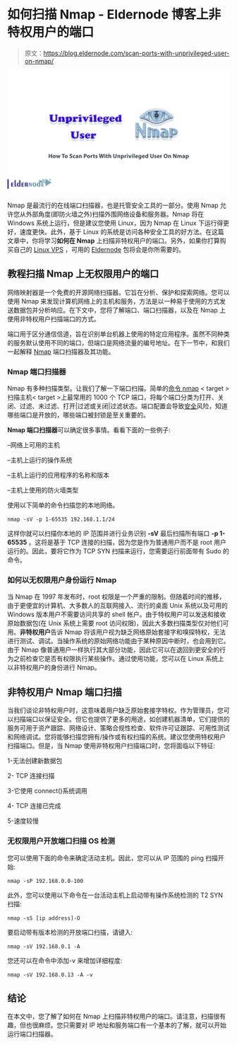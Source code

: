# 如何扫描 Nmap - Eldernode 博客上非特权用户的端口

> 原文：<https://blog.eldernode.com/scan-ports-with-unprivileged-user-on-nmap/>

![How To Scan Ports With Unprivileged User On Nmap](img/887f37c11e3f9daf3972306ae05d33a2.png)

Nmap 是最流行的在线端口扫描器，也是托管安全工具的一部分。使用 Nmap 允许您从外部角度(即防火墙之外)扫描外围网络设备和服务器。Nmap 将在 Windows 系统上运行，但是建议您使用 Linux，因为 Nmap 在 Linux 下运行得更好，速度更快。此外，基于 Linux 的系统是访问各种安全工具的好方法。在这篇文章中，你将学习**如何在 Nmap** 上扫描非特权用户的端口。另外，如果你打算购买自己的 [Linux VPS](https://eldernode.com/linux-vps/) ，可用的 [Eldernode](https://eldernode.com/) 包将会是你所需要的。

## **教程扫描 Nmap 上无权限用户的端口**

网络映射器是一个免费的开源网络扫描器。它旨在分析、保护和探索网络。您可以使用 Nmap 来发现计算机网络上的主机和服务，方法是以一种易于使用的方式发送数据包并分析响应。在下文中，您将了解端口、端口扫描器，以及在 Nmap 上使用非特权用户扫描端口的方式。

端口用于区分通信信道，旨在识别单台机器上使用的特定应用程序。虽然不同种类的服务默认使用不同的端口，但端口是网络流量的编号地址。在下一节中，和我们一起解释 [Nmap](https://blog.eldernode.com/tag/nmap/) 端口扫描器及其功能。

### **Nmap 端口扫描器**

Nmap 有多种扫描类型。让我们了解一下端口扫描。简单的[命令 nmap](https://blog.eldernode.com/tutorial-nmap-commands/) < target >扫描主机< target >上最常用的 1000 个 TCP 端口，将每个端口分类为打开、关闭、过滤、未过滤、打开|过滤或关闭|过滤状态。端口配置会导致[安全](https://blog.eldernode.com/tag/security/)风险，知道哪些端口是开放的，哪些端口被封锁是至关重要的。

**Nmap 端口扫描器**可以确定很多事情。看看下面的一些例子:

–网络上可用的主机

–主机上运行的操作系统

–主机上运行的应用程序的名称和版本

–主机上使用的防火墙类型

使用以下简单的命令扫描您的本地网络。

```
nmap -sV -p 1-65535 192.168.1.1/24
```

这样你就可以扫描你本地的 IP 范围并进行业务识别 **-sV** 最后扫描所有端口 **-p 1-65535** 。这将是基于 TCP 连接的扫描，因为您是作为普通用户而不是 root 用户运行的。因此，要将它作为 TCP SYN 扫描来运行，您需要运行前面带有 Sudo 的命令。

### **如何以无权限用户身份运行 Nmap**

当 Nmap 在 1997 年发布时，root 权限是一个严重的限制。但随着时间的推移，由于更便宜的计算机、大多数人的互联网接入、流行的桌面 Unix 系统以及可用的 Windows 版本用户不需要访问共享的 shell 帐户。由于特权用户可以发送和接收原始数据包(在 Unix 系统上需要 root 访问权限)，因此大多数扫描类型仅对他们可用。**非特权用户**告诉 Nmap 将该用户视为缺乏网络原始套接字和嗅探特权，无法进行测试、调试。当操作系统的原始网络功能由于某种原因中断时，也会用到它。由于 Nmap 像普通用户一样执行其大部分功能，因此它可以在退回到更安全的行为之前检查它是否有权限执行某些操作。通过使用功能，您可以在 Linux 系统上以非特权用户的身份进行 Nmap。

## **非特权用户 Nmap 端口扫描**

当我们谈论非特权用户时，这意味着用户缺乏原始套接字特权。作为管理员，您可以扫描端口以保证安全。但它也提供了更多的用途，如创建机器清单，它们提供的服务可用于资产跟踪、网络设计、策略合规性检查、软件许可证跟踪、可用性测试和网络调试。您将能够扫描您拥有/操作或有权扫描的系统。建议您使用特权用户扫描端口。但是，当 Nmap 使用非特权用户扫描端口时，您将面临以下特征:

1-无法创建新数据包

2- TCP 连接扫描

3-它使用 connect()系统调用

4- TCP 连接已完成

5-速度较慢

### **无权限用户开放端口扫描** **OS 检测**

您可以使用下面的命令来确定活动主机。因此，您可以从 IP 范围的 ping 扫描开始:

```
nmap -sP 192.168.0.0-100
```

此外，您可以使用以下命令在一台活动主机上启动带有操作系统检测的 T2 SYN 扫描:

```
nmap -sS [ip address]-O
```

要启动带有版本检测的开放端口扫描，请键入:

```
nmap -sV 192.168.0.1 -A
```

您还可以在命令中添加-v 来增加详细程度:

```
nmap -sV 192.168.0.13 -A -v
```

## 结论

在本文中，您了解了如何在 Nmap 上扫描非特权用户的端口。请注意，扫描很有趣，但也很麻烦。您只需要对 IP 地址和服务端口有一个基本的了解，就可以开始运行端口扫描器。